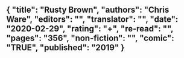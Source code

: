 {
 "title": "Rusty Brown",
 "authors": "Chris Ware",
 "editors": "",
 "translator": "",
 "date": "2020-02-29",
 "rating": "+",
 "re-read": "",
 "pages": "356",
 "non-fiction": "",
 "comic": "TRUE",
 "published": "2019"
}
---

